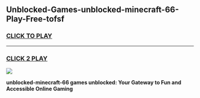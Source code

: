 
## Unblocked-Games-unblocked-minecraft-66-Play-Free-tofsf
<h3>
<a href="https://premium76.site?title=unblocked-minecraft-66&ref=23A">CLICK TO PLAY</a></h3>
<hr>

<h3>
<a href="https://premium76.site?title=unblocked-minecraft-66&ref=23A">CLICK 2 PLAY</a>
  
</h3>

<a href="https://premium76.site?title=unblocked-minecraft-66&ref=23A"><img src="https://clearcache.store/games.png"></a>


**unblocked-minecraft-66 games unblocked: Your Gateway to Fun and Accessible Online Gaming**
